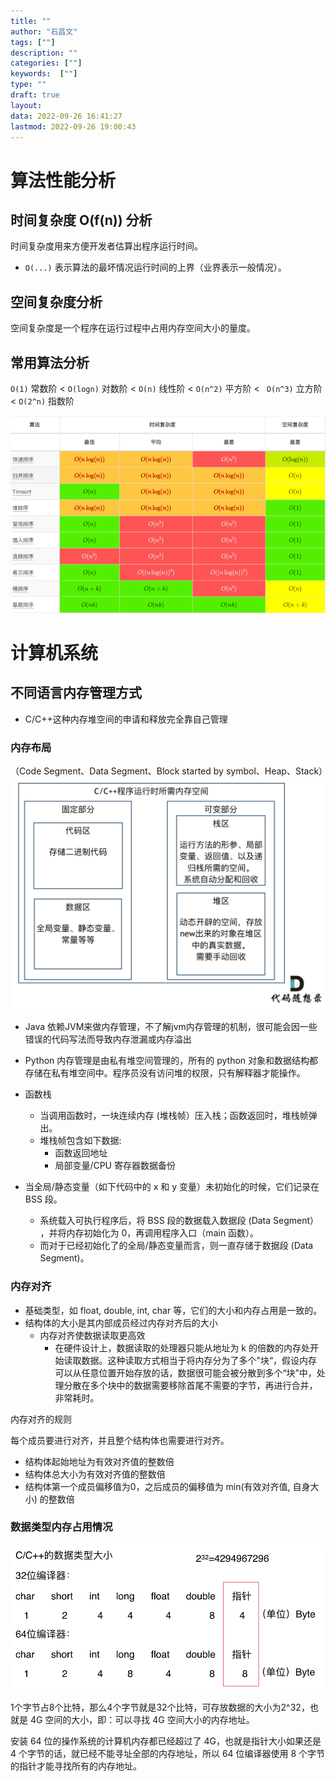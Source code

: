 ```yaml
---
title: ""
author: "石昌文"
tags: [""]
description: ""
categories: [""]
keywords:  [""]
type: ""
draft: true
layout: 
data: 2022-09-26 16:41:27
lastmod: 2022-09-26 19:00:43
---
```


# 算法性能分析

## 时间复杂度 O(f(n)) 分析

时间复杂度用来方便开发者估算出程序运行时间。

- `O(...)` 表示算法的最坏情况运行时间的上界（业界表示一般情况）。

## 空间复杂度分析

空间复杂度是一个程序在运行过程中占用内存空间大小的量度。

## 常用算法分析

`O(1)` 常数阶 < `O(logn)` 对数阶 < `O(n)` 线性阶 < `O(n^2)` 平方阶 < ` O(n^3)` 立方阶 < `O(2^n)` 指数阶

![](01.%20算法学习.assets/image-20220926164737.png)

# 计算机系统

## 不同语言内存管理方式

- C/C++这种内存堆空间的申请和释放完全靠自己管理

### 内存布局

（Code Segment、Data Segment、Block started by symbol、Heap、Stack）![](01.%20算法学习.assets/Pasted%20image%2020220926171052.png)

- Java 依赖JVM来做内存管理，不了解jvm内存管理的机制，很可能会因一些错误的代码写法而导致内存泄漏或内存溢出
- Python 内存管理是由私有堆空间管理的，所有的 python 对象和数据结构都存储在私有堆空间中。程序员没有访问堆的权限，只有解释器才能操作。


- 函数栈
	- 当调用函数时，一块连续内存 (堆栈帧）压入栈；函数返回时，堆栈帧弹出。
	- 堆栈帧包含如下数据:
		- 函数返回地址
		- 局部变量/CPU 寄存器数据备份
- 当全局/静态变量（如下代码中的 x 和 y 变量）未初始化的时候，它们记录在 BSS 段。
	- 系统载入可执行程序后，将 BSS 段的数据载入数据段 (Data Segment） ，并将内存初始化为 0，再调用程序入口（main 函数）。
	- 而对于已经初始化了的全局/静态变量而言，则一直存储于数据段 (Data Segment)。

### 内存对齐

- 基础类型，如 float, double, int, char 等，它们的大小和内存占用是一致的。
- 结构体的大小是其内部成员经过内存对齐后的大小
	- 内存对齐使数据读取更高效
		- 在硬件设计上，数据读取的处理器只能从地址为 k 的倍数的内存处开始读取数据。这种读取方式相当于将内存分为了多个"块“，假设内存可以从任意位置开始存放的话，数据很可能会被分散到多个“块”中，处理分散在多个块中的数据需要移除首尾不需要的字节，再进行合并，非常耗时。

内存对齐的规则

每个成员要进行对齐，并且整个结构体也需要进行对齐。

- 结构体起始地址为有效对齐值的整数倍
- 结构体总大小为有效对齐值的整数倍
- 结构体第一个成员偏移值为0，之后成员的偏移值为 min(有效对齐值, 自身大小) 的整数倍

### 数据类型内存占用情况

![](01.%20算法学习.assets/Pasted%20image%2020220926171151.png)

1个字节占8个比特，那么4个字节就是32个比特，可存放数据的大小为2^32，也就是 4G 空间的大小，即：可以寻找 4G 空间大小的内存地址。

安装 64 位的操作系统的计算机内存都已经超过了 4G，也就是指针大小如果还是 4 个字节的话，就已经不能寻址全部的内存地址，所以 64 位编译器使用 8 个字节的指针才能寻找所有的内存地址。
